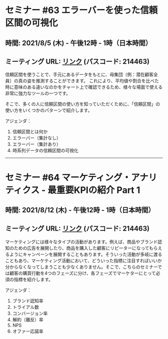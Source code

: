 
# セミナー #63 エラーバーを使った信頼区間の可視化

## 時間: 2021/8/5 (木) - 午後12時 - 1時（日本時間）

## ミーティング URL: [リンク](https://us02web.zoom.us/j/331585134?pwd=VGVyeXBRWjFMT2hESFdhSU45Z2d0dz09) (パスコード: 214463)

信頼区間を使うことで、手元にあるデータをもとに、母集団（例：潜在顧客全員）の真の姿を推測することができます。
これにより、平均値や割合を比べた時に意味のある違いなのかをチャート上で確認できるため、様々な場面で使える非常に強力なツールの一つです。

そこで、多くの人に信頼区間の使い方を知っていただくために、「信頼区間」の使い方をいくつかのパターンで紹介します。

アジェンダ：

1. 信頼区間とは何か
2. エラーバー（集計なし）
3. エラーバー（集計あり）
4. 時系列データの信頼区間の可視化

---

# セミナー #64 マーケティング・アナリティクス - 最重要KPIの紹介 Part 1

## 時間: 2021/8/12 (木) - 午後12時 - 1時（日本時間）

## ミーティング URL: [リンク](https://us02web.zoom.us/j/331585134?pwd=VGVyeXBRWjFMT2hESFdhSU45Z2d0dz09) (パスコード: 214463)

マーケティングには様々なタイプの活動があります。例えば、商品やブランド認知のための広告を展開したり、商品を購入した顧客にリピーターになってもらえるようにキャンペーンを展開することもあります。そういった活動が多岐に渡ることもあり、マーケティング活動において、どういった指標に注目すればいいか分からなくなってしまうことも少なくありません。そこで、こちらのセミナーでは顧客の購買行動を4つのフェーズに分け、各フェーズでマーケターにとって必須の指標を紹介します。

アジェンダ：

1. ブランド認知率
2. トライアル数
3. コンバージョン率
4. 解約（離反）率
5. NPS
6. オファー応諾率
